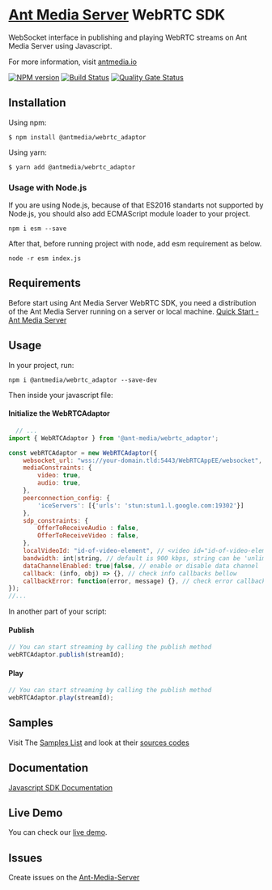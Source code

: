 # [Ant Media Server](https://antmedia.io/) WebRTC SDK

WebSocket interface in publishing and playing WebRTC streams on Ant Media Server using Javascript.

For more information, visit [antmedia.io](https://antmedia.io)


[![NPM version](https://img.shields.io/badge/npm-v2.4.3-informational)](https://www.npmjs.com/package/@antmedia/webrtc_adaptor)
[![Build Status](https://api.travis-ci.com/ant-media/StreamApp.svg?branch=master)](https://app.travis-ci.com/github/ant-media/StreamApp)
[![Quality Gate Status](https://sonarcloud.io/api/project_badges/measure?project=io.antmedia%3Aant-media-server&metric=alert_status)](https://sonarcloud.io/dashboard?id=io.antmedia%3Aant-media-server)

## <a name="installation"></a>Installation

Using npm:
```shell
$ npm install @antmedia/webrtc_adaptor
```

Using yarn:
```shell
$ yarn add @antmedia/webrtc_adaptor
```

### <a name="usage_nodejs">Usage with Node.js

If you are using Node.js, because of that ES2016 standarts not supported by Node.js, you should also add ECMAScript module loader to your project.

```
npm i esm --save
```

After that, before running project with node, add esm requirement as below.

```
node -r esm index.js
```

## <a name="requirements"></a>Requirements

Before start using Ant Media Server WebRTC SDK, you need a distribution of the Ant Media Server running on a server or local machine.
[Quick Start - Ant Media Server](https://resources.antmedia.io/docs/quick-start)

## <a name="usage">Usage

In your project, run:

```
npm i @antmedia/webrtc_adaptor --save-dev
```

Then inside your javascript file:
#### <a name="initialize">Initialize the WebRTCAdaptor
```javascript
  // ...
import { WebRTCAdaptor } from '@ant-media/webrtc_adaptor';

const webRTCAdaptor = new WebRTCAdaptor({
    websocket_url: "wss://your-domain.tld:5443/WebRTCAppEE/websocket",
    mediaConstraints: {
        video: true,
        audio: true,
    },
    peerconnection_config: {
        'iceServers': [{'urls': 'stun:stun1.l.google.com:19302'}]
    },
    sdp_constraints: {
        OfferToReceiveAudio : false,
        OfferToReceiveVideo : false,
    },
    localVideoId: "id-of-video-element", // <video id="id-of-video-element" autoplay muted></video>
    bandwidth: int|string, // default is 900 kbps, string can be 'unlimited'
    dataChannelEnabled: true|false, // enable or disable data channel
    callback: (info, obj) => {}, // check info callbacks bellow
    callbackError: function(error, message) {}, // check error callbacks bellow
});
//...
```
In another part of your script:
#### <a name="publish">Publish
```javascript
// You can start streaming by calling the publish method
webRTCAdaptor.publish(streamId);
```

#### <a name="play">Play
```javascript
// You can start streaming by calling the publish method
webRTCAdaptor.play(streamId);
```

## Samples
Visit The [Samples List](https://resources.antmedia.io/docs/sample-tools-and-applications) and look at their [sources codes](https://github.com/ant-media/StreamApp/tree/master/src/main/webapp)

## <a name="documentation">Documentation
[Javascript SDK Documentation](https://resources.antmedia.io/docs/javascript-sdk)

## <a name="livedemo">Live Demo
You can check our [live demo](https://antmedia.io/live-demo).

## <a name="issues">Issues
Create issues on the [Ant-Media-Server](https://github.com/ant-media/Ant-Media-Server/issues)


